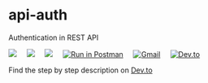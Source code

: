# api-auth
 Authentication in REST API 

 [![](https://img.shields.io/badge/Node.js-43853D?style=for-the-badge&logo=node.js&logoColor=white)](https://nodejs.org/en/) &nbsp; &nbsp; [![](https://img.shields.io/badge/Express.js-404D59?style=for-the-badge)](https://expressjs.com/) &nbsp; &nbsp; [![](https://img.shields.io/badge/MySQL-00000F?style=for-the-badge&logo=mysql&logoColor=white)](https://www.mysql.com/) &nbsp; &nbsp; [![Run in Postman](https://run.pstmn.io/button.svg)](https://god.postman.co/run-collection/59d725a55a2ea7083b2a) &nbsp; &nbsp; [![Gmail](https://img.shields.io/badge/Gmail-D14836?style=for-the-badge&logo=gmail&logoColor=white)](mailto:dhruvangg@gmail.com) &nbsp; &nbsp; [![Dev.to](https://img.shields.io/badge/dev.to-0A0A0A?style=for-the-badge&logo=dev.to&logoColor=white)](https://dev.to/dhruvangg)

Find the step by step description on [Dev.to](https://dev.to/dhruvangg/authentication-in-rest-apis-20am)
